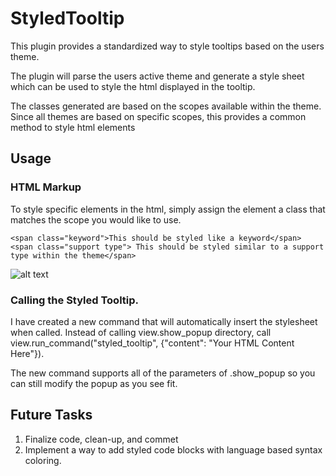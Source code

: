 # StyledTooltip
This plugin provides a standardized way to style tooltips based on the users theme. 

The plugin will parse the users active theme and generate a style sheet which can be used to style the html displayed in the tooltip.

The classes generated are based on the scopes available within the theme. Since all themes are based on specific scopes, this provides a common method to style html elements

## Usage

### HTML Markup

To style specific elements in the html, simply assign the element a class that matches the scope you would like to use. 

    <span class="keyword">This should be styled like a keyword</span>
    <span class="support type"> This should be styled similar to a support type within the theme</span>
    
![alt text](https://raw.githubusercontent.com/huot25/StyledTooltip/master/screen_shots/screen_1.png)
    
### Calling the Styled Tooltip.

I have created a new command that will automatically insert the stylesheet when called. Instead of calling view.show_popup directory, call view.run_command("styled_tooltip", {"content": "Your HTML Content Here"}). 

The new command supports all of the parameters of .show_popup so you can still modify the popup as you see fit.

## Future Tasks

1. Finalize code, clean-up, and commet
2. Implement a way to add styled code blocks with language based syntax coloring.
